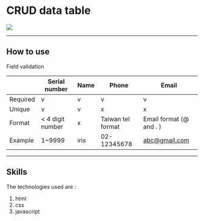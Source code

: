# CRUD data table

![](https://i.imgur.com/Ddu7pNo.png)

---

## How to use

Field validation
 

|        | Serial number | Name | Phone | Email |
|------| -------- | -------- | -------- |-------- |
| Required   |  v   | v    | v    |   v    |
| Unique  |  v   | v    |  x  |   x   |
| Format  |  < 4 digit number | x   |  Taiwan tel format  |   Email format (@ and . )   |
| Example  |  1~9999 | iris  |  02-12345678  |   abc@gmail.com   |

---

## Skills

 The technologies used are :
1. html
2. css
3. javascript
